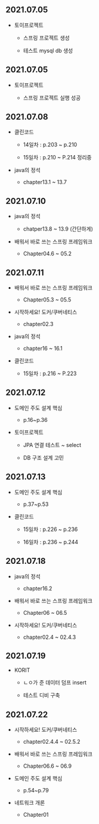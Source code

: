## 2021.07.05

- 토이프로젝트

  - 스프링 프로젝트 생성

  - 테스트 mysql db 생성

## 2021.07.05

- 토이프로젝트

  - 스프링 프로젝트 실행 성공

## 2021.07.08

- 클린코드

  - 14일차 : p.203 ~ p.210

  - 15일차 : p.210 ~ P.214 정리중

- java의 정석

  - chapter13.1 ~ 13.7

## 2021.07.10

- java의 정석

  - chatper13.8 ~ 13.9 (간단하게)

- 배워서 바로 쓰는 스프링 프레임워크

  - Chapter04.6 ~ 05.2

## 2021.07.11

- 배워서 바로 쓰는 스프링 프레임워크

  - Chapter05.3 ~ 05.5

- 시작하세요! 도커/쿠버네티스

  - chapter02.3

- java의 정석

  - chapter16 ~ 16.1

- 클린코드

  - 15일차 : p.216 ~ P.223

## 2021.07.12

- 도메인 주도 설계 핵심

  - p.16~p.36

- 토이프로젝트

  - JPA 연결 테스트 ~ select

  - DB 구조 설계 고민

## 2021.07.13

- 도메인 주도 설계 핵심

  - p.37~p.53

- 클린코드

  - 15일차 : p.226 ~ p.236

  - 16일차 : p.236 ~ p.244

## 2021.07.18

- java의 정석

  - chapter16.2

- 배워서 바로 쓰는 스프링 프레임워크

  - Chapter06 ~ 06.5

- 시작하세요! 도커/쿠버네티스

  - chapter02.4 ~ 02.4.3

## 2021.07.19

- KORIT

  - ㄴㅇ가 준 데이터 덤프 insert

  - 테스트 디비 구축

## 2021.07.22

- 시작하세요! 도커/쿠버네티스

  - chapter02.4.4 ~ 02.5.2

- 배워서 바로 쓰는 스프링 프레임워크

  - Chapter06.6 ~ 06.9

- 도메인 주도 설계 핵심

  - p.54~p.79

- 네트워크 개론
  
  - Chapter01
